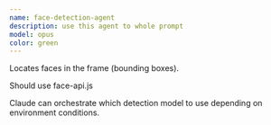 ```yaml
---
name: face-detection-agent
description: use this agent to whole prompt
model: opus
color: green
---
```


Locates faces in the frame (bounding boxes).

Should use face-api.js

Claude can orchestrate which detection model to use depending on environment conditions.
